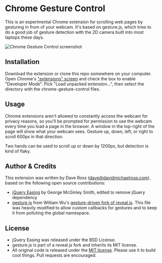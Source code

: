 # Chrome Gesture Control

This is an experimental Chrome extension for scrolling web pages by gesturing in from of your webcam. It's based on
gesture.js, which tries to do a good job of gesture detection with the 2D camera built into most laptops these days.

![Chrome Gesture Control screenshot](https://raw.githubusercontent.com/daveross/chrome-gesture-control/master/screenshot-1.png)

## Installation

Download the extension or clone this repo somewhere on your computer. Open Chrome's
["extensions" screen](chrome://extensions) and check the box to enable "Developer Mode". Pick
"Load unpacked extension…", then select the directory with the chrome-gesture-control files.

## Usage

Chrome extensions aren't allowed to constantly access the webcam for privacy reasons, so you'll be prompted for
permission to use the webcam every time you load a page in the browser. A window in the top-right of the page will
show what your webcam sees. Gesture up, down, left, or right to scroll 600px in that direction.

Two hands can be used to scroll up or down by 1200px, but detection is kind of flaky.

## Author & Credits

This extension was written by Dave Ross ([dave@davidmichaelross.com](mailto:dave@davidmichaelross.com)), based on the
following open source contributions:

* [jQuery Easing](http://gsgd.co.uk/sandbox/jquery/easing/) by George McGinley Smith, edited to remove jQuery dependency
* [gesture.js](https://github.com/willy-vvu/reveal.js/blob/master/js/gesture.js) from William Wu's [gesture-driven fork
of reveal.js](http://www.chromeexperiments.com/detail/gesture-based-revealjs/). This file was heavily modified to allow
custom callbacks for gestures and to keep it from polluting the global namespace.

## License

* jQuery Easing was released under the BSD License.
* gesture.js is part of a reveal.js fork and inherits its MIT license.
* All original code is released under the [MIT license](http://daveross.mit-license.org/). Please use it to build cool
things. Pull requests are encouraged.
